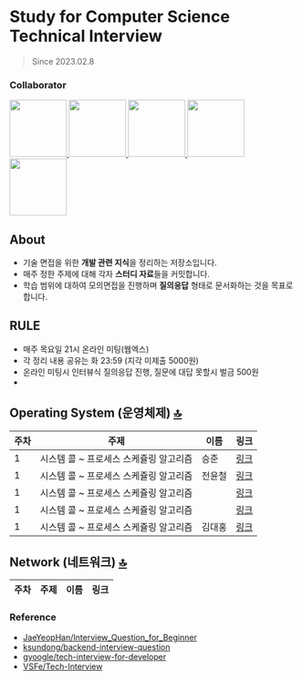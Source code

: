 # Study for Computer Science Technical Interview
> Since 2023.02.8

### Collaborator
<p>
<a href="https://github.com/SeungJun">
  <img src="https://github.com/SeungJun.png" width="100">
</a>
<a href="https://github.com/jinsikghong">
  <img src="https://github.com/jinsikhong.png" width="100">
</a>
<a href="https://github.com/yoojinjangjang">
  <img src="https://github.com/yoojinjangjang.png" width="100">
</a>
<a href="https://github.com/ycjeon0129">
  <img src="https://github.com/ycjeon0129.png" width="100">
</a>
<a href="https://github.com/1212Hong">
  <img src="https://github.com/1212Hong.png" width="100">
</a>
</p>

## About
- 기술 면접을 위한 **개발 관련 지식**을 정리하는 저장소입니다.
- 매주 정한 주제에 대해 각자 **스터디 자료**들을 커밋합니다.
- 학습 범위에 대하여 모의면접을 진행하며 **질의응답** 형태로 문서화하는 것을 목표로 합니다.

## RULE
- 매주 목요일 21시 온라인 미팅(웹엑스)
- 각 정리 내용 공유는 화 23:59 (지각 미제출 5000원)
- 온라인 미팅시 인터뷰식 질의응답 진행, 질문에 대답 못할시 벌금 500원
- 
## Operating System (운영체제) [🔝](#about)
|주차|주제|이름|링크|
|------|---|-----|------|
|1|시스템 콜 ~ 프로세스 스케쥴링 알고리즘|승준|[링크](https://velog.io/@seungjun/운영체제-시스템-콜System-call)|
|1|시스템 콜 ~ 프로세스 스케쥴링 알고리즘|전윤철|[링크](https://winter-date-200.notion.site/OS-Week-1-6abdd6e0c5c34eb39b59c78ca6197809)|
|1|시스템 콜 ~ 프로세스 스케쥴링 알고리즘||[링크]()|
|1|시스템 콜 ~ 프로세스 스케쥴링 알고리즘||[링크]()|
|1|시스템 콜 ~ 프로세스 스케쥴링 알고리즘|김대홍|[링크](https://shimmer-walk-afb.notion.site/ae81a5bafa694d38ab1310da2da4405f?v=cf4399ae956f48c586f295735567ffa0)|

## Network (네트워크) [🔝](#about)
|주차|주제|이름|링크|
|------|---|-----|------|



### Reference
- [JaeYeopHan/Interview_Question_for_Beginner](https://github.com/JaeYeopHan/Interview_Question_for_Beginner)
- [ksundong/backend-interview-question](https://github.com/ksundong/backend-interview-question)
- [gyoogle/tech-interview-for-developer](https://github.com/gyoogle/tech-interview-for-developer)
- [VSFe/Tech-Interview](https://github.com/VSFe/Tech-Interview)
